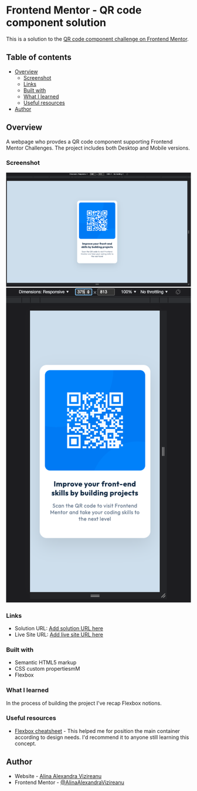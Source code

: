 # Frontend Mentor - QR code component solution

This is a solution to the [QR code component challenge on Frontend Mentor](https://www.frontendmentor.io/challenges/qr-code-component-iux_sIO_H).

## Table of contents

- [Overview](#overview)
  - [Screenshot](#screenshot)
  - [Links](#links)
  - [Built with](#built-with)
  - [What I learned](#what-i-learned)
  - [Useful resources](#useful-resources)
- [Author](#author)

## Overview

A webpage who provdes a QR code component supporting Frontend Mentor Challenges. The project includes both Desktop and Mobile versions.

### Screenshot

![DesktopVersion](./design/DesktopVersion.jpg)
![MobileVersion](./design/MobileVersion.jpg)

### Links

- Solution URL: [Add solution URL here](https://github.com/AlinaAlexandraVizireanu/qr-code-component-main)
- Live Site URL: [Add live site URL here](https://alinaalexandravizireanu.github.io/qr-code-component-main/)

### Built with

- Semantic HTML5 markup
- CSS custom propertiesmM
- Flexbox

### What I learned

In the process of building the project I've recap Flexbox notions.

### Useful resources

- [Flexbox cheatsheet](https://flexbox.malven.co/) - This helped me for position the main container according to design needs. I'd recommend it to anyone still learning this concept.

## Author

- Website - [Alina Alexandra Vizireanu](https://alinaalexandravizireanu.github.io/qr-code-component-main/)
- Frontend Mentor - [@AlinaAlexandraVizireanu](https://www.frontendmentor.io/profile/AlinaAlexandraVizireanu)
